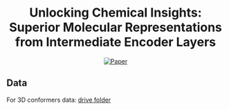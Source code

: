 <div align="center">

# Unlocking Chemical Insights: Superior Molecular Representations from Intermediate Encoder Layers

[![Paper](https://img.shields.io/badge/paper-arxiv.2506.06443-B31B1B.svg)](https://arxiv.org/abs/2506.06443)




</div>

## Data
For 3D conformers data: [drive folder](https://drive.google.com/drive/u/1/folders/11LCStl93tvkqY-akYKE2lST5uAW1aZNv)
